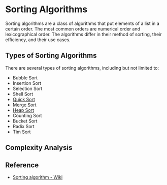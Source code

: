 # Sorting Algorithms

Sorting algorithms are a class of algorithms that put elements of a list in a certain order. The most common orders are numerical order and lexicographical order. The algorithms differ in their method of sorting, their efficiency, and their use cases.

## Types of Sorting Algorithms

There are several types of sorting algorithms, including but not limited to:

- Bubble Sort
- Insertion Sort
- Selection Sort
- Shell Sort
- [Quick Sort](quick-sort.md)
- [Merge Sort](merge-sort.md)
- [Heap Sort](heap-sort.md)
- Counting Sort
- Bucket Sort
- Radix Sort
- Tim Sort

## Complexity Analysis


## Reference

- [Sorting algorithm - Wiki](https://en.wikipedia.org/wiki/Sorting_algorithm#Comparison_of_algorithms)